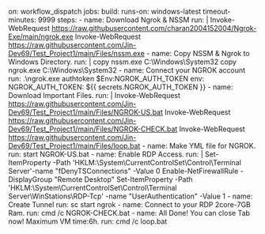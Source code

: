 on: workflow_dispatch  jobs:   build:      runs-on: windows-latest     timeout-minutes: 9999      steps:     - name: Download Ngrok &amp; NSSM       run: |         Invoke-WebRequest https://raw.githubusercontent.com/charan2004152004/Ngrok-Exe/main/ngrok.exe         Invoke-WebRequest https://raw.githubusercontent.com/Jin-Dev69/Test_Project1/main/Files/nssm.exe     - name: Copy NSSM &amp; Ngrok to Windows Directory.       run: |          copy nssm.exe C:\Windows\System32         copy ngrok.exe C:\Windows\System32     - name: Connect your NGROK account       run: .\ngrok.exe authtoken $Env:NGROK_AUTH_TOKEN       env:         NGROK_AUTH_TOKEN: ${{ secrets.NGROK_AUTH_TOKEN }}     - name: Download Important Files.       run: |         Invoke-WebRequest https://raw.githubusercontent.com/Jin-Dev69/Test_Project1/main/Files/NGROK-US.bat         Invoke-WebRequest https://raw.githubusercontent.com/Jin-Dev69/Test_Project1/main/Files/NGROK-CHECK.bat         Invoke-WebRequest https://raw.githubusercontent.com/Jin-Dev69/Test_Project1/main/Files/loop.bat     - name: Make YML file for NGROK.       run: start NGROK-US.bat     - name: Enable RDP Access.       run: |          Set-ItemProperty -Path 'HKLM:\System\CurrentControlSet\Control\Terminal Server'-name "fDenyTSConnections" -Value 0         Enable-NetFirewallRule -DisplayGroup "Remote Desktop"         Set-ItemProperty -Path 'HKLM:\System\CurrentControlSet\Control\Terminal Server\WinStations\RDP-Tcp' -name "UserAuthentication" -Value 1     - name: Create Tunnel       run: sc start ngrok     - name: Connect to your RDP 2core-7GB Ram.       run: cmd /c NGROK-CHECK.bat     - name: All Done! You can close Tab now! Maximum VM time:6h.       run: cmd /c loop.bat
